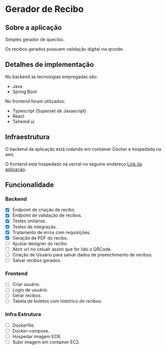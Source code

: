 # Gerador de Recibo

## Sobre a aplicação
Simples gerador de quecibo.

Os recibos gerados possuem validação digital via qrcode.

## Detalhes de implementação

No backend as tecnologias empregadas são:

- Java
- Spring Boot

No frontend foram utilizados:
- Typescript (Superset de Javascript)
- React
- Tailwind ui

## Infraestrutura

O backend da aplicação está rodando em container Docker e hospedada na aws.

O frontend está hospedado na vercel no seguine endereço [Link da aplicação](http://www.google.com).

## Funcionalidade

### Backend

- [x] Endpoint de criação de recibo.
- [x] Endpoint de validação de recibos.
- [x] Testes unitários.
- [x] Testes de integração.
- [x] Tratamento de erros com requisições.
- [x] Geração de PDF do recibo.
- [ ] Ajustar designer do recibo.
- [ ] Abrir url no celualr assim que for lido o QRCode.
- [ ] Criação de Usuário para salvar dados de preenchimento de recibos.
- [ ] Salvar recibos gerados.

### Frontend

- [ ] Criar usuário.
- [ ] Login de usuário.
- [ ] Gerar recibos.
- [ ] Tabela de boletos com histórico de recibos.

### Infra Estrutura

- [ ] Dockerfile.
- [ ] Docker-compose.
- [ ] Hospedar imagem ECR.
- [ ] Subir imagem em container EC2.